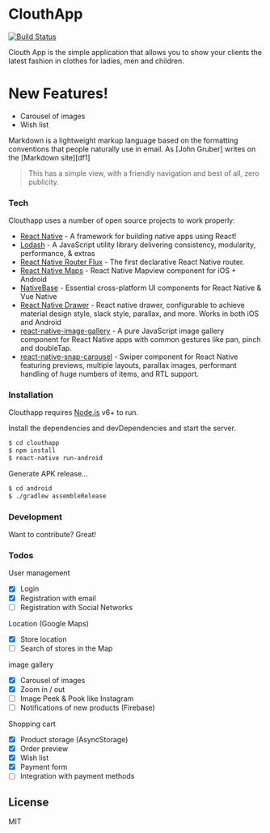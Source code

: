 # ClouthApp

[![Build Status](https://travis-ci.org/joemccann/dillinger.svg?branch=master)](https://travis-ci.org/joemccann/dillinger)

Clouth App is the simple application that allows you to show your clients the latest fashion in clothes for ladies, men and children.

# New Features!

  - Carousel of images
  - Wish list

Markdown is a lightweight markup language based on the formatting conventions that people naturally use in email.  As [John Gruber] writes on the [Markdown site][df1]

> This has a simple view, with a friendly navigation and 
> best of all, zero publicity.

### Tech

Clouthapp uses a number of open source projects to work properly:

* [React Native](https://facebook.github.io/react-native/) - A framework for building native apps using React!
* [Lodash](https://lodash.com/) - A JavaScript utility library delivering consistency, modularity, performance, & extras
* [React Native Router Flux](https://github.com/aksonov/react-native-router-flux) - The first declarative React Native router.
* [React Native Maps](https://github.com/react-community/react-native-maps) - React Native Mapview component for iOS + Android
* [NativeBase](https://nativebase.io/) - Essential cross-platform UI components for React Native & Vue Native
* [React Native Drawer](https://github.com/root-two/react-native-drawer) - React native drawer, configurable to achieve material design style, slack style, parallax, and more. Works in both iOS and Android
* [react-native-image-gallery](https://github.com/archriss/react-native-image-gallery) - A pure JavaScript image gallery component for React Native apps with common gestures like pan, pinch and doubleTap.
* [react-native-snap-carousel](https://github.com/archriss/react-native-snap-carousel) - Swiper component for React Native featuring previews, multiple layouts, parallax images, performant handling of huge numbers of items, and RTL support.

### Installation

Clouthapp requires [Node.js](https://nodejs.org/) v6+ to run.

Install the dependencies and devDependencies and start the server.

```sh
$ cd clouthapp
$ npm install
$ react-native run-android
```

Generate APK release...

```sh
$ cd android
$ ./gradlew assembleRelease
```

### Development

Want to contribute? Great!

### Todos

User management
- [x] Login
- [x] Registration with email
- [ ] Registration with Social Networks

Location (Google Maps)
- [x] Store location
- [ ] Search of stores in the Map

image gallery
- [x] Carousel of images
- [x] Zoom in / out
- [ ] Image Peek & Pook like Instagram
- [ ] Notifications of new products (Firebase)

Shopping cart
- [x] Product storage (AsyncStorage)
- [x] Order preview
- [x] Wish list
- [x] Payment form
- [ ] Integration with payment methods

License
----

MIT
